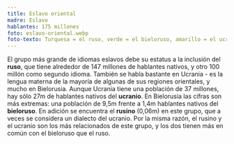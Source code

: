 ```yaml
---
title: Eslavo oriental
madre: Eslavo
hablantes: 175 millones
foto: eslavo-oriental.webp
foto-texto: Turquesa = el ruso, verde = el bieloruso, amarillo = el ucraniano, naranja-rojo = el rusino.
---
```


El grupo más grande de idiomas eslavos debe su estatus a la inclusión del **ruso**, que tiene alrededor de 147 millones de hablantes nativos, y otro 100 millón como segundo idioma. También se habla bastante en Ucrania - es la lengua materna de la mayoría de algunas de sus regiones orientales, y mucho en Bielorusia. Aunque Ucrania tiene una población de 37 millones, hay sólo 27m de hablantes nativos del **ucranio**. En Bielorusia las cifras son más extremas: una población de 9,5m frente a 1,4m hablantes nativos del **bieloruso**. En adición se encuentra el **rusino** (0,06m) en este grupo, que a veces se considera un dialecto del ucranio. Por la misma razón, el rusino y el ucranio son los más relacionados de este grupo, y los dos tienen más en común con el bieloruso que el ruso.